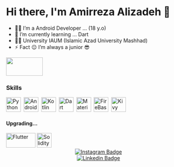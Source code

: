 # Hi there, I'm Amirreza Alizadeh 👋

- 👨‍💻 I’m a Android Developer ... (18 y.o)
- 💫 I’m currently learning ... Dart
- 👨‍🎓 University IAUM (Islamic Azad University Mashhad)
- ⚡ Fact 😐 I’m always a junior 😎

<img src="https://media.giphy.com/media/B0ifefWijDGktTd683/giphy.gif" width="100px" height = "50px"/>

### Skills
<div>
  <img src="https://cdn4.iconfinder.com/data/icons/logos-and-brands/512/267_Python_logo-512.png" title="Python" alt="Python" width="40" height="40"/>&nbsp;
  <img src="https://iconape.com/wp-content/files/fu/369254/svg/android-logo-icon-png-svg.png" title="Android" alt="Android" width="40" height="40"/>&nbsp;
  <img src="https://www.4x-treme.com/wp-content/uploads/2020/10/kotlin-logo-png-transparent-min.png" title="Kotlin" alt="Kotlin" width="40" height="40"/>&nbsp;
  <img src="https://appstimes.in/wp-content/uploads/2015/05/dart_icon.png" title="Dart" alt="Dart" width="40" height="40"/>&nbsp;
  <img src="https://cdn.freebiesupply.com/logos/thumbs/2x/material-ui-logo.png" title="Material UI" alt="Material UI" width="40" height="40"/>&nbsp;
  <img src="https://nikhil.is-a.dev/Assets/Card-Image/firebase.png" title="FireBase" alt="FireBase" width="40" height="40"/>&nbsp;
  <img src="https://cdn.icon-icons.com/icons2/2107/PNG/512/file_type_kivy_icon_130489.png" title="Kivy" **alt="Kivy" width="40" height="40"/>
</div>

#### Upgrading...
<div>
   <img src="https://storage.googleapis.com/cms-storage-bucket/ec64036b4eacc9f3fd73.svg" title="Flutter" **alt="Flutter" width="80" height="40"/>
   <img src="https://uxwing.com/wp-content/themes/uxwing/download/brands-and-social-media/solidity-icon.png" title="Solidity" **alt="Solidity" width="40" height="40"/>  
</div>

<div id="badges" align="center">
 <a href="http://instagram.com/kt.iiamir">
    <img src="https://img.shields.io/badge/instagram-red?style=for-the-badge&logo=instagram&logoColor=white" alt="Instagram Badge"/>
  </a>
</div>

<div id="badges" align="center">
 <a href="https://www.linkedin.com/in/iiamir/">
    <img src="https://img.shields.io/badge/linkedin-blue?style=for-the-badge&logo=linkedin&logoColor=white" alt="Linkedin Badge"/>
  </a>
</div>
